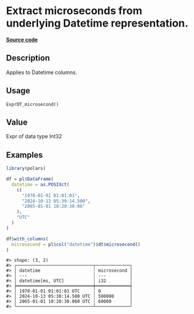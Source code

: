 

# Extract microseconds from underlying Datetime representation.

[**Source code**](https://github.com/pola-rs/r-polars/tree/d562252dbb77de7e06ca3e6150d74a2c709763bc/R/expr__datetime.R#L493)

## Description

Applies to Datetime columns.

## Usage

<pre><code class='language-R'>ExprDT_microsecond()
</code></pre>

## Value

Expr of data type Int32

## Examples

``` r
library(polars)

df = pl$DataFrame(
  datetime = as.POSIXct(
    c(
      "1978-01-01 01:01:01",
      "2024-10-13 05:30:14.500",
      "2065-01-01 10:20:30.06"
    ),
    "UTC"
  )
)

df$with_columns(
  microsecond = pl$col("datetime")$dt$microsecond()
)
```

    #> shape: (3, 2)
    #> ┌─────────────────────────────┬─────────────┐
    #> │ datetime                    ┆ microsecond │
    #> │ ---                         ┆ ---         │
    #> │ datetime[ms, UTC]           ┆ i32         │
    #> ╞═════════════════════════════╪═════════════╡
    #> │ 1978-01-01 01:01:01 UTC     ┆ 0           │
    #> │ 2024-10-13 05:30:14.500 UTC ┆ 500000      │
    #> │ 2065-01-01 10:20:30.060 UTC ┆ 60000       │
    #> └─────────────────────────────┴─────────────┘
